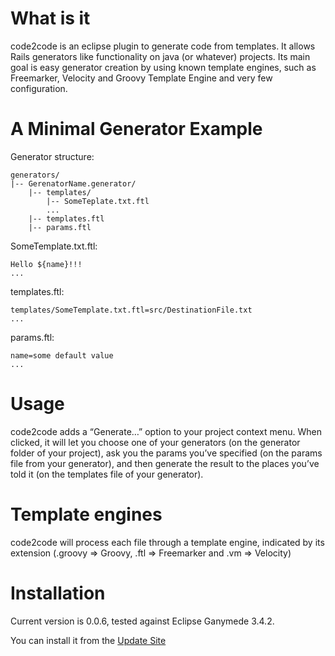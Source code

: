 
# What is it

code2code is an eclipse plugin to generate code from templates. It allows Rails generators like functionality on java (or whatever) projects. Its main goal is easy generator creation by using known template engines, such as Freemarker, Velocity and Groovy Template Engine and very few configuration.

# A Minimal Generator Example

Generator structure:

    generators/
    |-- GerenatorName.generator/
        |-- templates/
            |-- SomeTeplate.txt.ftl
            ...
        |-- templates.ftl
        |-- params.ftl


SomeTemplate.txt.ftl:

    Hello ${name}!!!
    ...


templates.ftl:

    templates/SomeTemplate.txt.ftl=src/DestinationFile.txt
    ...

params.ftl:

    name=some default value
    ...


# Usage

code2code adds a “Generate…” option to your project context menu. When clicked, it will let you choose one of your generators (on the generator folder of your project), ask you the params you’ve specified (on the params file from your generator), and then generate the result to the places you’ve told it (on the templates file of your generator).

# Template engines

code2code will process each file through a template engine, indicated by its extension (.groovy => Groovy, .ftl => Freemarker and .vm => Velocity)


# Installation

Current version is 0.0.6, tested against Eclipse Ganymede 3.4.2.

You can install it from the [Update Site](http://srizzo.github.com/code2code/code2code.updatesite)



